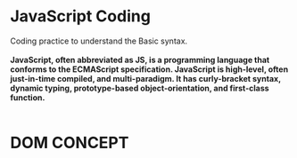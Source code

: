 # JavaScript Coding
 Coding practice to understand the Basic syntax.<br><br>
<b>JavaScript, often abbreviated as JS, is a programming language that conforms to the ECMAScript specification. JavaScript is high-level, often just-in-time compiled, and multi-paradigm. It has curly-bracket syntax, dynamic typing, prototype-based object-orientation, and first-class function.</b><br><br>

<h1 text-align:center>DOM CONCEPT</h1>
